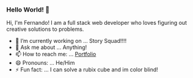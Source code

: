 ### Hello World! 👋

Hi, I'm Fernando! I am a full stack web developer who loves figuring out creative solutions to problems. 

- 🔭 I’m currently working on ... Story Squad!!!!
- 💬 Ask me about ... Anything!
- 📫 How to reach me: ... [Portfolio](https://tgif-portfolio.vercel.app/)
- 😄 Pronouns: ... He/Him
- ⚡ Fun fact: ... I can solve a rubix cube and im color blind!

<!--
**TGIFernando/TGIFernando** is a ✨ _special_ ✨ repository because its `README.md` (this file) appears on your GitHub profile.

Hi, I'm Fernando! I am a full stack web developer who loves figuring out creative solutions to problems. 

- 🔭 I’m currently working on ... Story Squad!!!!
- 💬 Ask me about ... Anything!
- 📫 How to reach me: ... [Portfolio](https://tgif-portfolio.vercel.app/)
- 😄 Pronouns: ... He/Him
- ⚡ Fun fact: ... I can solve a rubix cube and im color blind!
-->
